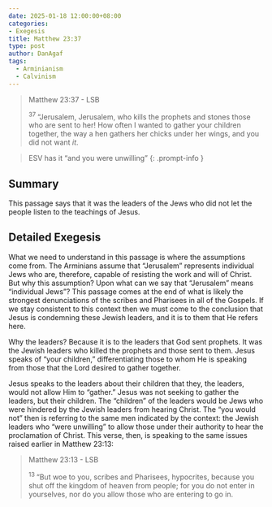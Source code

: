 ```yaml
---
date: 2025-01-18 12:00:00+08:00
categories:
- Exegesis
title: Matthew 23:37
type: post
author: DanAgaf
tags:
  - Arminianism
  - Calvinism
---
```


>  Matthew 23:37 - LSB
>
> <sup> 37 </sup>“Jerusalem, Jerusalem, who kills the prophets and stones those who are sent to her! How often I wanted to gather your children together, the way a hen gathers her chicks under her wings, and you did not want <i>it</i>.

> ESV has it “and you were unwilling”
{: .prompt-info }

## Summary
This passage says that it was the leaders of the Jews who did not let the people listen to the teachings of Jesus.

## Detailed Exegesis
What we need to understand in this passage is where the assumptions come from. The Arminians assume that “Jerusalem” represents individual Jews who are, therefore, capable of resisting the work and will of Christ. But why this assumption? Upon what can we say that “Jerusalem” means “individual Jews”? This passage comes at the end of what is likely the strongest denunciations of the scribes and Pharisees in all of the Gospels. If we stay consistent to this context then we must come to the conclusion that Jesus is condemning these Jewish leaders, and it is to them that He refers here.

Why the leaders? Because it is to the leaders that God sent prophets. It was the Jewish leaders who killed the prophets and those sent to them. Jesus speaks of “your children,” differentiating those to whom He is speaking from those that the Lord desired to gather together.

Jesus speaks to the leaders about their children that they, the leaders, would not allow Him to “gather.” Jesus was not seeking to gather the leaders, but their children. The “children” of the leaders would be Jews who were hindered by the Jewish leaders from hearing Christ. The “you would not” then is referring to the same men indicated by the context: the Jewish leaders who “were unwilling” to allow those under their authority to hear the proclamation of Christ. This verse, then, is speaking to the same issues raised earlier in Matthew 23:13:

>  Matthew 23:13 - LSB
>
> <sup> 13 </sup>“But woe to you, scribes and Pharisees, hypocrites, because you shut off the kingdom of heaven from people; for you do not enter in yourselves, nor do you allow those who are entering to go in.
